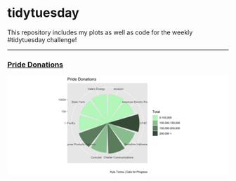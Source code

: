 # tidytuesday
This repository includes my plots as well as code for the weekly #tidytuesday challenge!

***

### [Pride Donations](https://github.com/kyledtorres/tidytuesday/blob/main/2022/plots/Pride%20Donations%20by%20Total%20Contributed.jpeg)

![2022/plots/pride donations.jpeg](https://github.com/kyledtorres/tidytuesday/blob/main/2022/plots/Pride%20Donations%20by%20Total%20Contributed.jpeg)
